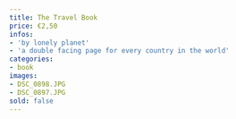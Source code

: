 ```yaml
---
title: The Travel Book
price: €2,50
infos:  
- 'by lonely planet'
- 'a double facing page for every country in the world'
categories:
- book
images:
- DSC_0898.JPG
- DSC_0897.JPG
sold: false
---
```

